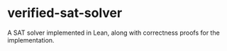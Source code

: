 # verified-sat-solver
A SAT solver implemented in Lean, along with correctness proofs for the implementation.
